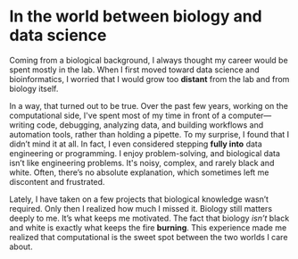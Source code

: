 In the world between biology and data science
======

Coming from a biological background, I always thought my career would be spent mostly in the lab. When I first moved toward data science and bioinformatics, I worried that I would grow too **distant** from the lab and from biology itself.

In a way, that turned out to be true. Over the past few years, working on the computational side, I've spent most of my time in front of a computer—writing code, debugging, analyzing data, and building workflows and automation tools, rather than holding a pipette. To my surprise, I found that I didn’t mind it at all. In fact, I even considered stepping **fully into** data engineering or programming. I enjoy problem-solving, and biological data isn’t like engineering problems. It's noisy, complex, and rarely black and white. Often, there’s no absolute explanation, which sometimes left me discontent and frustrated. 

Lately, I have taken on a few projects that biological knowledge wasn’t required. Only then I realized how much I missed it. Biology still matters deeply to me. It’s what keeps me motivated. The fact that biology *isn’t* black and white is exactly what keeps the fire **burning**. This experience made me realized that computational is the sweet spot between the two worlds I care about. 
